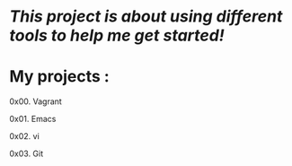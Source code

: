 
*This project is about using different tools to help me get started!*
========================================================================
My projects :
======================================================
0x00. Vagrant

0x01. Emacs

0x02. vi

0x03. Git
